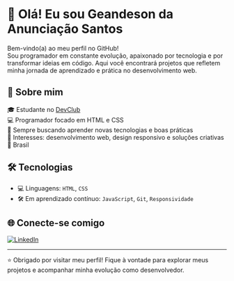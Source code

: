 # 👋 Olá! Eu sou Geandeson da Anunciação Santos

Bem-vindo(a) ao meu perfil no GitHub!  
Sou programador em constante evolução, apaixonado por tecnologia e por transformar ideias em código. Aqui você encontrará projetos que refletem minha jornada de aprendizado e prática no desenvolvimento web.

## 🚀 Sobre mim

🎓 Estudante no <a href="https://rodolfomori.com.br/" target="_blank">DevClub</a>  
💻 Programador focado em HTML e CSS  
🌱 Sempre buscando aprender novas tecnologias e boas práticas  
🎯 Interesses: desenvolvimento web, design responsivo e soluções criativas  
📍 Brasil

## 🛠️ Tecnologias

- 💻 Linguagens: `HTML`, `CSS`
- 🛠️ Em aprendizado contínuo: `JavaScript`, `Git`, `Responsividade`

## 🌐 Conecte-se comigo

<a href="https://www.linkedin.com/in/geandeson-anuncia%C3%A7%C3%A3o/" target="_blank">
  <img src="https://img.shields.io/badge/-LinkedIn-0A66C2?style=flat-square&logo=linkedin&logoColor=white" alt="LinkedIn">
</a>

---

⭐ Obrigado por visitar meu perfil! Fique à vontade para explorar meus projetos e acompanhar minha evolução como desenvolvedor.
